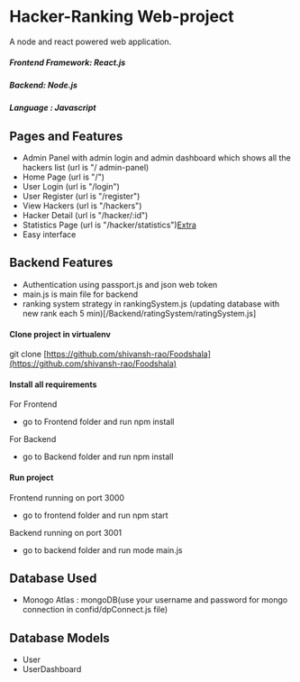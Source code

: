 # Hacker-Ranking Web-project

A node and react powered web application.

##### Frontend Framework: React.js

##### Backend: Node.js

##### Language : Javascript

## Pages and Features

- Admin Panel with admin login and admin dashboard which shows all the hackers list
 (url is "/   admin-panel)  
- Home Page (url is "/")
- User Login (url is "/login")
- User Register (url is "/register")
- View Hackers (url is "/hackers")
- Hacker Detail (url is "/hacker/:id")
- Statistics Page (url is "/hacker/statistics")[Extra](Advanced)
- Easy interface

## Backend Features

- Authentication using passport.js and json web token
- main.js is main file for backend
- ranking system strategy in rankingSystem.js (updating database with new rank each 5 min)[/Backend/ratingSystem/ratingSystem.js]


#### Clone project in virtualenv

git clone [https://github.com/shivansh-rao/Foodshala](https://github.com/shivansh-rao/Foodshala)

#### Install all requirements

For Frontend

- go to Frontend folder and run npm install

For Backend

- go to Backend folder and run npm install

#### Run project

Frontend running on port 3000

- go to frontend folder and run npm start

Backend running on port 3001

- go to backend folder and run mode main.js

## Database Used

- Monogo Atlas : mongoDB(use your username and password for mongo connection in confid/dpConnect.js file)

## Database Models

- User
- UserDashboard
